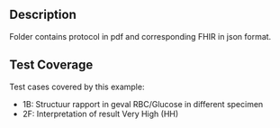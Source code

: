 
## Description

Folder contains protocol in pdf and corresponding FHIR in json format.

## Test Coverage

Test cases covered by this example:
* 1B: Structuur rapport in geval RBC/Glucose in different specimen
* 2F: Interpretation of result Very High (HH)



